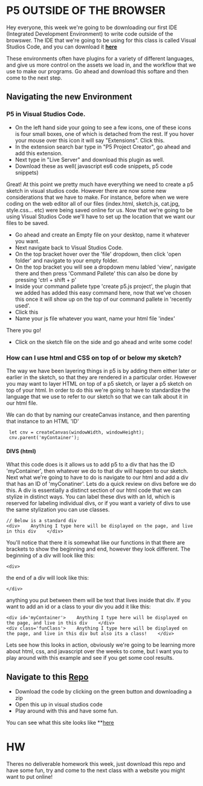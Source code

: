 # P5 OUTSIDE OF THE BROWSER
Hey everyone, this week we're going to be downloading our first IDE (Integrated Development Environment) to write code outside of the browswer. The IDE that we're going to be using for this class is called Visual Studios Code, and you can download it **[here](https://code.visualstudio.com/Download)**

These environments often have plugins for a variety of different languages, and give us more control on the assets we load in, and the workflow that we use to make our programs. Go ahead and download this softare and then come to the next step.

## Navigating the new Environment

### P5 in Visual Studios Code.
- On the left hand side your going to see a few icons, one of these icons is four small boxes, one of which is detached from the rest. If you hover your mouse over this icon it will say "Extensions". Click this.
- In the extension search bar type in "P5 Project Creator", go ahead and add this extension.
- Next type in "Live Server" and download this plugin as well.
- Download these as well( javascript es6 code snippets, p5 code snippets)

Great! At this point we pretty much have everything we need to create a p5 sketch in visual studios code. However there are now some new considerations that we have to make. For instance, before when we were coding on the web editor all of our files (index.html, sketch.js, cat.jpg, style.css... etc) were being saved online for us. Now that we're going to be using Visual Studios Code we'll have to set up the location that we want our files to be saved.

- Go ahead and create an Empty file on your desktop, name it whatever you want.
- Next navigate back to Visual Studios Code.
- On the top bracket hover over the 'file' dropdown, then click 'open folder' and navigate to your empty folder.
- On the top bracket you will see a dropdown menu labled 'view', navigate there and then press 'Command Pallete' this can also be done by pressing 'ctrl + shift + p'
- Inside your command pallete type 'create p5.js project', the plugin that we added has added this easy command here, now that we've chosen this once it will show up on the top of our command pallete in 'recently used'.
- Click this
- Name your js file whatever you want, name your html file 'index'

There you go! 
- Click on the sketch file on the side and go ahead and write some code!


### How can I use html and CSS on top of or below my sketch?
The way we have been layering things in p5 is by adding them either later or earlier in the sketch, so that they are rendered in a particular order. 
However you may want to layer HTML on top of a p5 sketch, or layer a p5 sketch on top of your html. In order to do this we're going to have to standardize the language that we use to refer to our sketch so that we can talk about it in our html file.

We can do that by naming our createCanvas instance, and then parenting that instance to an HTML 'ID'

```
 let cnv = createCanvas(windowWidth, windowHeight);
 cnv.parent('myContainer');
```
#### DIVS (html)
What this code does is it allows us to add p5 to a div that has the ID 'myContainer', then whatever we do to that div will happen to our sketch.
Next what we're going to have to do is navigate to our html and add a div that has an ID of 'myConatiner'. Lets do a quick review on divs before we do this.
A div is essentially a distinct section of our html code that we can stylize in distinct ways. You can label these divs with an Id, which is reserved for labeling individual divs, or if you want a variety of divs to use the same stylization you can use classes. 

```
// Below is a standard div
<div>    Anything I type here will be displayed on the page, and live in this div    </div>

```

You'll notice that there it is somewhat like our functions in that there are brackets to show the beginning and end, however they look different. The beginning of a div will look like this:

```
<div>
```

the end of a div will look like this:

```
</div>
```

anything you put between them will be text that lives inside that div. If you want to add an id or a class to your div you add it like this:

```
<div id='myContainer'>    Anything I type here will be displayed on the page, and live in this div    </div>
<div class='funClass'>    Anything I type here will be displayed on the page, and live in this div but also its a class!    </div>                                                                
```
Lets see how this looks in action, obviously we're going to be learning more about html, css, and javascript over the weeks to come, but I want you to play around with this example and see if you get some cool results.

## Navigate to this [Repo](https://github.com/DunkFig/DemoSite01)
- Download the code by clicking on the green button and downloading a zip
- Open this up in visual studios code
- Play around with this and have some fun. 

You can see what this site looks like **[here](https://dunkfig.github.io/DemoSite01/)

# HW
Theres no deliverable homework this week, just download this repo and have some fun, try and come to the next class with a website you might want to put online!

